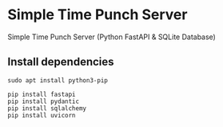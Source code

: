 # Simple Time Punch Server

Simple Time Punch Server (Python FastAPI & SQLite Database)

## Install dependencies

```shell
sudo apt install python3-pip

pip install fastapi
pip install pydantic
pip install sqlalchemy
pip install uvicorn

```
